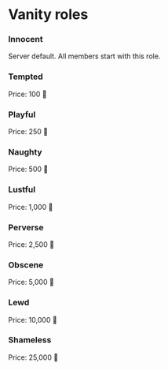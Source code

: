 # Vanity roles


### Innocent

Server default. All members start with this role.


### Tempted

Price: 100 💎


### Playful

Price: 250 💎


### Naughty

Price: 500 💎


### Lustful

Price: 1,000 💎


### Perverse

Price: 2,500 💎


### Obscene

Price: 5,000 💎


### Lewd

Price: 10,000 💎


### Shameless

Price: 25,000 💎
